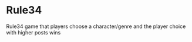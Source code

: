 # Rule34
Rule34 game that players choose a character/genre and the player choice with higher posts wins

